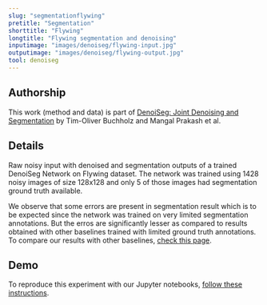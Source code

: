 ```yaml
---
slug: "segmentationflywing"
pretitle: "Segmentation"
shorttitle: "Flywing"
longtitle: "Flywing segmentation and denoising"
inputimage: "images/denoiseg/flywing-input.jpg"
outputimage: "images/denoiseg/flywing-output.jpg"
tool: denoiseg
---
```


## Authorship
This work (method and data) is part of [DenoiSeg: Joint Denoising and Segmentation](https://arxiv.org/pdf/2005.02987.pdf) by Tim-Oliver Buchholz and Mangal Prakash et al. 

## Details

Raw noisy input with denoised and segmentation outputs of a trained DenoiSeg Network on Flywing dataset. The network was trained using 1428 noisy images of size 128x128 and only 5 of those images had segmentation ground truth available.

We observe that some errors are present in segmentation result which is to be expected since the network was trained on very limited segmentation annotations. But the erros are significantly lesser as compared to results obtained with other baselines trained with limited ground truth annotations. To compare our results with other baselines, [check this page](https://github.com/juglab/DenoiSeg/wiki/Quantitative-segmentation-comparison-for-Flywing-dataset).

## Demo

To reproduce this experiment with our Jupyter notebooks, [follow these instructions](https://github.com/juglab/DenoiSeg).
